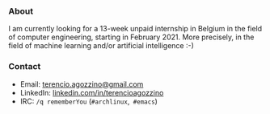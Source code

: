 ### About

I am currently looking for a 13-week unpaid internship in Belgium in the field of computer engineering, starting in February 2021.
More precisely, in the field of machine learning and/or artificial intelligence :-)

### Contact
- Email: [terencio.agozzino@gmail.com](mailto:terencio.agozzino@gmail.com)
- LinkedIn: [linkedin.com/in/terencioagozzino](https://www.linkedin.com/in/terencioagozzino/)
- IRC: `/q rememberYou` (`#archlinux`,` #emacs`)
